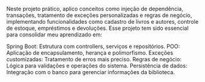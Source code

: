 Neste projeto prático, aplico conceitos como injeção de dependência, transações, tratamento de exceções personalizadas e regras de negócio, implementando funcionalidades como cadastro de livros e autores, controle de estoque, empréstimos e devoluções.
Esse projeto tem sido essencial para consolidar meu aprendizado em:

Spring Boot: Estrutura com controllers, serviços e repositórios.
POO: Aplicação de encapsulamento, herança e polimorfismo.
Exceções customizadas: Tratamento de erros mais preciso.
Regras de negócio: Lógica para validações e operações do sistema.
Persistência de dados: Integração com o banco para gerenciar informações da biblioteca.
